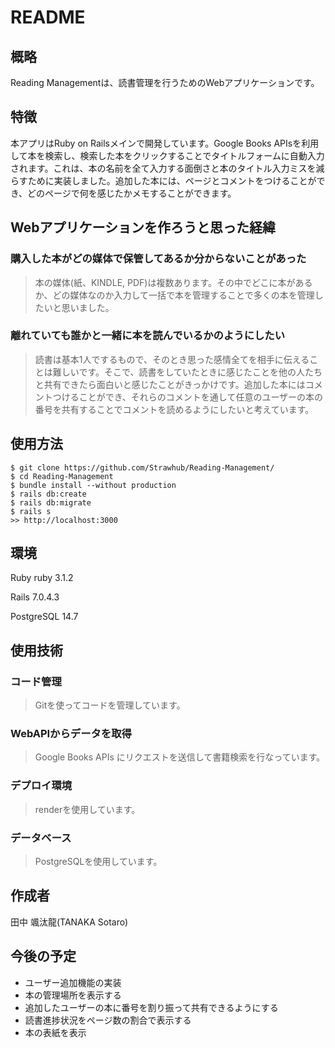 # README

## 概略
Reading Managementは、読書管理を行うためのWebアプリケーションです。

## 特徴
本アプリはRuby on Railsメインで開発しています。Google Books APIsを利用して本を検索し、検索した本をクリックすることでタイトルフォームに自動入力されます。これは、本の名前を全て入力する面倒さと本のタイトル入力ミスを減らすために実装しました。追加した本には、ページとコメントをつけることができ、どのページで何を感じたかメモすることができます。

## Webアプリケーションを作ろうと思った経緯
### 購入した本がどの媒体で保管してあるか分からないことがあった
> 本の媒体(紙、KINDLE, PDF)は複数あります。その中でどこに本があるか、どの媒体なのか入力して一括で本を管理することで多くの本を管理したいと思いました。  
### 離れていても誰かと一緒に本を読んでいるかのようにしたい
> 読書は基本1人でするもので、そのとき思った感情全てを相手に伝えることは難しいです。そこで、読書をしていたときに感じたことを他の人たちと共有できたら面白いと感じたことがきっかけです。追加した本にはコメントつけることができ、それらのコメントを通して任意のユーザーの本の番号を共有することでコメントを読めるようにしたいと考えています。




## 使用方法
```Terminal
$ git clone https://github.com/Strawhub/Reading-Management/  
$ cd Reading-Management   
$ bundle install --without production   
$ rails db:create
$ rails db:migrate
$ rails s
>> http://localhost:3000
```


## 環境
Ruby  ruby 3.1.2<p>
Rails 7.0.4.3<p>
PostgreSQL 14.7


## 使用技術
### コード管理
> Gitを使ってコードを管理しています。

### WebAPIからデータを取得
> Google Books APIs にリクエストを送信して書籍検索を行なっています。

### デプロイ環境
> renderを使用しています。

### データベース
> PostgreSQLを使用しています。


## 作成者
田中 颯汰龍(TANAKA Sotaro)


## 今後の予定
- ユーザー追加機能の実装
- 本の管理場所を表示する
- 追加したユーザーの本に番号を割り振って共有できるようにする
- 読書進捗状況をページ数の割合で表示する
- 本の表紙を表示
